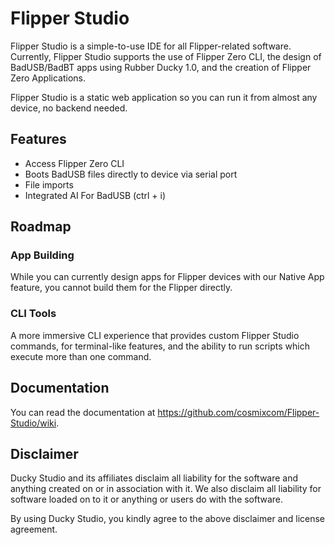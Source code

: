# Flipper Studio

Flipper Studio is a simple-to-use IDE for all Flipper-related software. Currently, Flipper Studio supports the use of Flipper Zero CLI, the design of BadUSB/BadBT apps using Rubber Ducky 1.0, and the creation of Flipper Zero Applications.

Flipper Studio is a static web application so you can run it from almost any device, no backend needed.

## Features

- Access Flipper Zero CLI
- Boots BadUSB files directly to device via serial port
- File imports
- Integrated AI For BadUSB (ctrl + i)

## Roadmap

### App Building
While you can currently design apps for Flipper devices with our Native App feature, you cannot build them for the Flipper directly.

### CLI Tools
A more immersive CLI experience that provides custom Flipper Studio commands, for terminal-like features, and the ability to run scripts which execute more than one command.

## Documentation
You can read the documentation at https://github.com/cosmixcom/Flipper-Studio/wiki.

## Disclaimer

Ducky Studio and its affiliates disclaim all liability for the software and anything created on or in association with it. We also disclaim all liability for software loaded on to it or anything or users do with the software. 

By using Ducky Studio, you kindly agree to the above disclaimer and license agreement.
